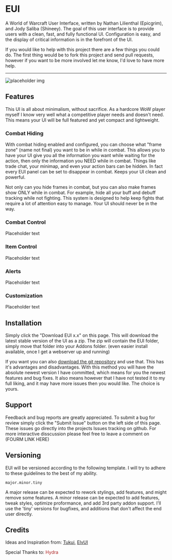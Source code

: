 # EUI

A World of Warcraft User Interface, written by Nathan Lilienthal (Epicgrim), and Jody Saliba (Shineey). The goal of this user interface is to provide users with a clean, fast, and fully functional UI. Configuration is easy, and the display of critical information is in the forefront of the UI.

 If you would like to help with this project there are a few things you could do. The first thing would be to fork this project and send pull requests, however if you want to be more involved let me know, I'd love to have more help.

---

![placeholder img](http://f.cl.ly/items/1r3P3L0O311n2W0F1t2V/WoWScrnShot_080911_204144.jpg)

## Features
This UI is all about minimalism, without sacrifice. As a hardcore WoW player myself I know very well what a competitive player needs and doesn't need. This means your UI will be full featured and yet compact and lightweight.

### Combat Hiding
With combat hiding enabled and configured, you can choose what "frame zone" (name not final) you want to be in while in combat. This allows you to have your UI give you all the information you want while waiting for the action, then only the information you NEED while in combat. Things like trade chat, your minimap, and even your action bars can be hidden. In fact every EUI panel can be set to disappear in combat. Keeps your UI clean and powerful.

Not only can you hide frames in combat, but you can also make frames show ONLY while in combat. For example, hide all your buff and debuff tracking while not fighting. This system is designed to help keep fights that require a lot of attention easy to manage. Your UI should never be in the way.

### Combat Control
Placeholder text

### Item Control
Placeholder text

### Alerts
Placeholder text

### Customization
Placeholder text

## Installation
Simply click the "Download EUI x.x" on this page. This will download the latest stable version of the UI as a zip. The zip will contain the EUI folder, simply move that folder into your Addons folder. (even easier install available, once I get a webserver up and running) 

If you want you can also [download the git repository](https://github.com/Epicgrim/EUI/zipball/develop) and use that. This has it's advantages and disadvantages. With this method you will have the absolute newest version I have committed, which means for you the newest features and bug fixes. It also means however that I have not tested it to my full liking, and it may have more issues then you would like. The choice is yours.

## Support
Feedback and bug reports are greatly appreciated. To submit a bug for review simply click the "Submit Issue" button on the left side of this page. These issues go directly into the projects Issues tracking on github. For more interactive disscussion please feel free to leave a comment on (FOURM LINK HERE)

## Versioning
EUI will be versioned according to the following template. I will try to adhere to these guidelines to the best of my ability.

`major.minor.tiny`

A major release can be expected to rework stylings, add features, and might remove some features. A minor release can be expected to add features, tweak styles, optimize proformance, and add 3rd party addon support. I'll use the 'tiny' versions for bugfixes, and additions that don't affect the end user directly.

## Credits

Ideas and Inspiration from: [Tukui](http://www.tukui.org/forums/), [ElvUI](http://www.tukui.org/forums/)

Special Thanks to: <span style="color: #ad2424;">Hydra</span>